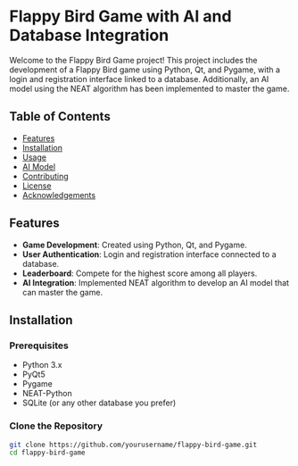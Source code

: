 # Flappy Bird Game with AI and Database Integration

Welcome to the Flappy Bird Game project! This project includes the development of a Flappy Bird game using Python, Qt, and Pygame, with a login and registration interface linked to a database. Additionally, an AI model using the NEAT algorithm has been implemented to master the game.

## Table of Contents

- [Features](#features)
- [Installation](#installation)
- [Usage](#usage)
- [AI Model](#ai-model)
- [Contributing](#contributing)
- [License](#license)
- [Acknowledgements](#acknowledgements)

## Features

- **Game Development**: Created using Python, Qt, and Pygame.
- **User Authentication**: Login and registration interface connected to a database.
- **Leaderboard**: Compete for the highest score among all players.
- **AI Integration**: Implemented NEAT algorithm to develop an AI model that can master the game.

## Installation

### Prerequisites

- Python 3.x
- PyQt5
- Pygame
- NEAT-Python
- SQLite (or any other database you prefer)

### Clone the Repository

```bash
git clone https://github.com/yourusername/flappy-bird-game.git
cd flappy-bird-game
